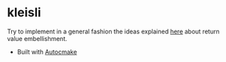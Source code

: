 # kleisli
Try to implement in a general fashion the ideas explained [here](http://bartoszmilewski.com/2014/12/23/kleisli-categories/)
about return value embellishment.

- Built with [Autocmake](https://github.com/scisoft/autocmake)

